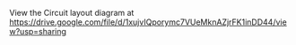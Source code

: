 View the Circuit layout diagram at https://drive.google.com/file/d/1xujvIQporymc7VUeMknAZjrFK1inDD44/view?usp=sharing

